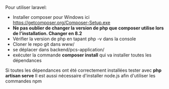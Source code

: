 Pour utiliser laravel:

- Installer composer pour Windows ici https://getcomposer.org/Composer-Setup.exe
- **Ne pas oublier de changer la version de php que composer utilise lors de l'installation. Changer en 8.2**
- Vérifier la version de php en tapant php -v dans la console
- Cloner le repo git dans www/ 
- se déplacer dans backend/pcs-application/
- exécuter la commande **composer install** qui va installer toutes les dépendances

Si toutes les dépendances ont été correctement installées tester avec **php artisan serve**
Il est aussi nécessaire d'installer node.js afin d'utiliser les commandes npm
